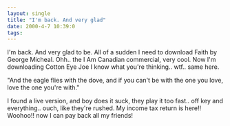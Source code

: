 ```yaml
---
layout: single
title: "I'm back. And very glad"
date: 2000-4-7 10:39:0
tags: 
---
```


I'm back. And very glad to be. All of a sudden I need to download Faith by George Micheal. Ohh.. the I Am Canadian commercial, very cool. Now I'm downloading Cotton Eye Joe I know what you're thinking.. wtf.. same here.

"And the eagle flies with the dove, and if you can't be with the one you love, love the one you're with."

I found a live version, and boy does it suck, they play it too fast.. off key and everything.. ouch, like they're rushed. My income tax return is here!! Woohoo!! now I can pay back all my friends!

